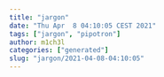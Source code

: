 ```yaml
---
title: "jargon"
date: "Thu Apr  8 04:10:05 CEST 2021"
tags: ["jargon", "pipotron"]
author: m1ch3l
categories: ["generated"]
slug: "jargon/2021-04-08-04:10:05"
---
```



